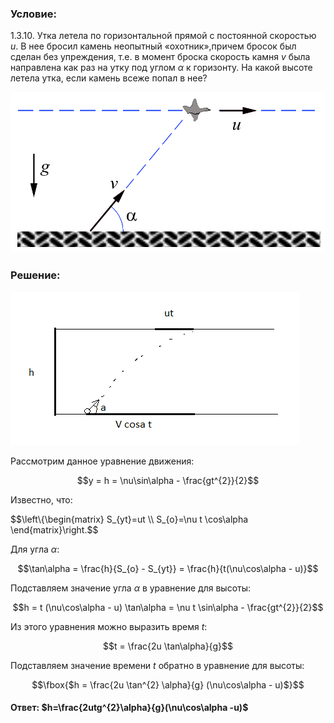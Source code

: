 ###  Условие: 

$1.3.10.$ Утка летела по горизонтальной прямой с постоянной скоростью $u$. В нее бросил камень неопытный «охотник»,причем бросок был сделан без упреждения, т.е. в момент броска скорость камня $v$ была направлена как раз на утку под углом $\alpha$ к горизонту. На какой высоте летела утка, если камень всеже попал в нее? 

![ К задаче 1.3.10 |884x451, 42%](../../img/1.3.10/statement.png)

###  Решение: 

![|462x245, 51%](../../img/1.3.10/01.png) 

Рассмотрим данное уравнение движения:

$$y = h = \nu\sin\alpha - \frac{gt^{2}}{2}$$ 

Известно, что:

$$\left\\{\begin{matrix} S_{yt}=ut \\\ S_{o}=\nu t \cos\alpha \end{matrix}\right.$$ 

Для угла $\alpha$:

$$\tan\alpha = \frac{h}{S_{o} - S_{yt}} = \frac{h}{t(\nu\cos\alpha - u)}$$ 

Подставляем значение угла $\alpha$ в уравнение для высоты:

$$h = t (\nu\cos\alpha - u) \tan\alpha = \nu t \sin\alpha - \frac{gt^{2}}{2}$$ 

Из этого уравнения можно выразить время $t$:

$$t = \frac{2u \tan\alpha}{g}$$ 

Подставляем значение времени $t$ обратно в уравнение для высоты:

$$\fbox{$h = \frac{2u \tan^{2} \alpha}{g} (\nu\cos\alpha - u)$}$$ 

####  Ответ: $h=\frac{2utg^{2}\alpha}{g}(\nu\cos\alpha -u)$ 

  

